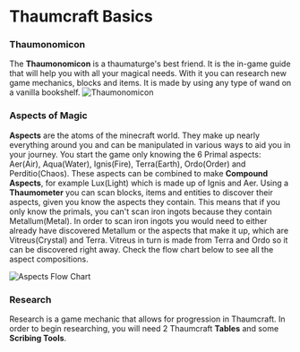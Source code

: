 # Thaumcraft Basics
### Thaumonomicon
The **Thaumonomicon** is a thaumaturge's best friend. It is the in-game guide that will help you with all your magical needs. With it you can research new game mechanics, blocks and items. It is made by using any type of wand on a vanilla bookshelf.
![Thaumonomicon](https://github.com/MyM-ModpackTeam/ThaumicSkies/blob/master/guide/images/Thaumonomicon.png)

### Aspects of Magic
**Aspects** are the atoms of the minecraft world. They make up nearly everything around you and can be manipulated in various ways to aid you in your journey. You start the game only knowing the 6 Primal aspects: Aer(Air), Aqua(Water), Ignis(Fire), Terra(Earth), Ordo(Order) and Perditio(Chaos). These aspects can be combined to make **Compound Aspects**, for example Lux(Light) which is made up of Ignis and Aer. Using a **Thaumometer** you can scan blocks, items and entities to discover their aspects, given you know the aspects they contain. This means that if you only know the primals, you can't scan iron ingots because they contain Metallum(Metal). In order to scan iron ingots you would need to either already have discovered Metallum or the aspects that make it up, which are Vitreus(Crystal) and Terra. Vitreus in turn is made from Terra and Ordo so it can be discovered right away. Check the flow chart below to see all the aspect compositions.

![Aspects Flow Chart](http://www.keepondigging.com/thaumcraft/4.2.2.0-aspect-combining.png)

### Research
Research is a game mechanic that allows for progression in Thaumcraft. In order to begin researching, you will need 2 Thaumcraft **Tables** and some **Scribing Tools**. 